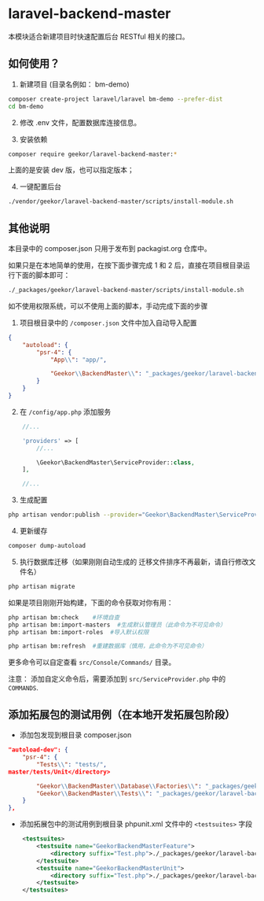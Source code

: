 # laravel-backend-master

本模块适合新建项目时快速配置后台 RESTful 相关的接口。
## 如何使用？

1. 新建项目 (目录名例如： bm-demo)

```sh
composer create-project laravel/laravel bm-demo --prefer-dist
cd bm-demo
```

2. 修改 .env 文件，配置数据库连接信息。

3. 安装依赖

```sh
composer require geekor/laravel-backend-master:*
```

上面的是安装 dev 版，也可以指定版本；

4. 一键配置后台

```sh
./vendor/geekor/laravel-backend-master/scripts/install-module.sh
```

## 其他说明
本目录中的 composer.json 只用于发布到 packagist.org 仓库中。

如果只是在本地简单的使用，在按下面步骤完成 1 和 2 后，直接在项目根目录运行下面的脚本即可：

```sh
./_packages/geekor/laravel-backend-master/scripts/install-module.sh
```

如不使用权限系统，可以不使用上面的脚本，手动完成下面的步骤

1. 项目根目录中的 `/composer.json` 文件中加入自动导入配置
```json
{
    "autoload": {
        "psr-4": {
            "App\\": "app/",

            "Geekor\\BackendMaster\\": "_packages/geekor/laravel-backend-master/src/",
        }
    }
}
```

2. 在 `/config/app.php` 添加服务

```php
    //...

    'providers' => [
        //...

        \Geekor\BackendMaster\ServiceProvider::class,
    ],

    //...
```

3. 生成配置

```sh
php artisan vendor:publish --provider="Geekor\BackendMaster\ServiceProvider"
```

4. 更新缓存

```sh
composer dump-autoload
```

5. 执行数据库迁移（如果刚刚自动生成的 迁移文件排序不再最新，请自行修改文件名）

```sh
php artisan migrate
```

如果是项目刚刚开始构建，下面的命令获取对你有用：

```sh
php artisan bm:check    #环境自查
php artisan bm:import-masters  #生成默认管理员（此命令为不可见命令）
php artisan bm:import-roles  #导入默认权限

php artisan bm:refresh  #重建数据库（慎用，此命令为不可见命令）
```
更多命令可以自定查看 `src/Console/Commands/` 目录。

注意： 添加自定义命令后，需要添加到 `src/ServiceProvider.php` 中的 `COMMANDS`.


## 添加拓展包的测试用例（在本地开发拓展包阶段）

- 添加包发现到根目录 composer.json
```json
"autoload-dev": {
    "psr-4": {
        "Tests\\": "tests/",
master/tests/Unit</directory>

        "Geekor\\BackendMaster\\Database\\Factories\\": "_packages/geekor/laravel-backend-master/database/factories/",
        "Geekor\\BackendMaster\\Tests\\": "_packages/geekor/laravel-backend-master/tests/"
    }
},
```

- 添加拓展包中的测试用例到根目录 phpunit.xml 文件中的 `<testsuites>` 字段

```xml
    <testsuites>
        <testsuite name="GeekorBackendMasterFeature">
            <directory suffix="Test.php">./_packages/geekor/laravel-backend-master/tests/Feature</directory>
        </testsuite>
        <testsuite name="GeekorBackendMasterUnit">
            <directory suffix="Test.php">./_packages/geekor/laravel-backend-master/tests/Unit</directory>
        </testsuite>
    </testsuites>
```
